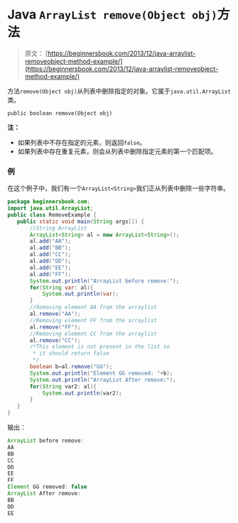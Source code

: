 # Java `ArrayList remove(Object obj)`方法

> 原文： [https://beginnersbook.com/2013/12/java-arraylist-removeobject-method-example/](https://beginnersbook.com/2013/12/java-arraylist-removeobject-method-example/)

方法`remove(Object obj)`从列表中删除指定的对象。它属于`java.util.ArrayList`类。

`public boolean remove(Object obj)`

**注：**

*   如果列表中不存在指定的元素，则返回`false`。
*   如果列表中存在重复元素，则会从列表中删除指定元素的第一个匹配项。

### 例

在这个例子中，我们有一个`ArrayList<String>`我们正从列表中删除一些字符串。

```java
package beginnersbook.com;
import java.util.ArrayList;
public class RemoveExample {
   public static void main(String args[]) {
       //String ArrayList
       ArrayList<String> al = new ArrayList<String>();
       al.add("AA");
       al.add("BB");
       al.add("CC");
       al.add("DD");
       al.add("EE");
       al.add("FF");
       System.out.println("ArrayList before remove:");
       for(String var: al){
           System.out.println(var);
       }
       //Removing element AA from the arraylist
       al.remove("AA");
       //Removing element FF from the arraylist
       al.remove("FF");
       //Removing element CC from the arraylist
       al.remove("CC");
       /*This element is not present in the list so
        * it should return false
        */
       boolean b=al.remove("GG");
       System.out.println("Element GG removed: "+b);
       System.out.println("ArrayList After remove:");
       for(String var2: al){
           System.out.println(var2);
       } 
   }
}
```

输出：

```java
ArrayList before remove:
AA
BB
CC
DD
EE
FF
Element GG removed: false
ArrayList After remove:
BB
DD
EE
```